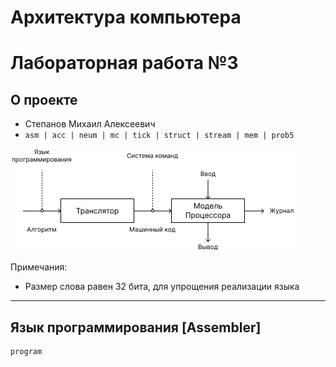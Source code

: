 # Архитектура компьютера  
# Лабораторная работа №3 

## О проекте

+ Степанов Михаил Алексеевич
+  `asm | acc | neum | mc | tick | struct | stream | mem | prob5`

![Графическое представление проекта](/media/LabPlan.jpg)

Примечания:
+ Размер слова равен 32 бита, для упрощения реализации языка

***

## Язык программирования [Assembler]

``` ebnf
program
```
